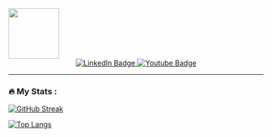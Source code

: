 <div id="header" align="left">
  <img src="https://media.giphy.com/media/M9gbBd9nbDrOTu1Mqx/giphy.gif" width="100"/>

<div id="badges" align="center">
  <a href="https://www.linkedin.com/in/ferisaprestasi/">
    <img src="https://img.shields.io/badge/LinkedIn-blue?style=for-the-badge&logo=linkedin&logoColor=white" alt="LinkedIn Badge"/>
  </a>
  <a href="https://www.youtube.com/channel/UCioDi1cOf-xV0tkpI-qsk_A">
    <img src="https://img.shields.io/badge/YouTube-red?style=for-the-badge&logo=youtube&logoColor=white" alt="Youtube Badge"/>
  </a>
</div>

---

### :fire: My Stats :
[![GitHub Streak](http://github-readme-streak-stats.herokuapp.com?user=prestasicode&theme=dark&background=000000)](https://git.io/streak-stats)

[![Top Langs](https://github-readme-stats.vercel.app/api/top-langs/?username=prestasicode&layout=compact&theme=dark)](https://github.com/anuraghazra/github-readme-stats)
